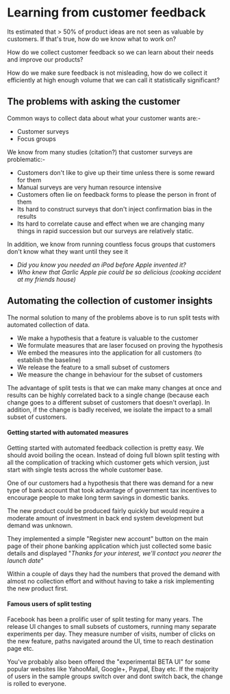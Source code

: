 # Learning from customer feedback

Its estimated that > 50% of product ideas are not seen as valuable by customers. If that's true, how do we know what to work on?

How do we collect customer feedback so we can learn about their needs and improve our products?

How do we make sure feedback is not misleading, how do we collect it efficiently at high enough volume that we can call it statistically significant?

## The problems with asking the customer

Common ways to collect data about what your customer wants are:-

* Customer surveys
* Focus groups

We know from many studies (citation?) that customer surveys are problematic:-

* Customers don't like to give up their time unless there is some reward for them
* Manual surveys are very human resource intensive
* Customers often lie on feedback forms to please the person in front of them
* Its hard to construct surveys that don't inject confirmation bias in the results
* Its hard to correlate cause and effect when we are changing many things in rapid succession but our surveys are relatively static.

In addition, we know from running countless focus groups that customers don't know what they want until they see it

  * _Did you know you needed an iPod before Apple invented it?_
  * _Who knew that Garlic Apple pie could be so delicious (cooking accident at my friends house)_

## Automating the collection of customer insights

The normal solution to many of the problems above is to run split tests with automated collection of data.

* We make a hypothesis that a feature is valuable to the customer
* We formulate measures that are laser focused on proving the hypothesis
* We embed the measures into the application for all customers (to establish the baseline)
* We release the feature to a small subset of customers
* We measure the change in behaviour for the subset of customers

The advantage of split tests is that we can make many changes at once and results can be highly correlated back to a single change (because each change goes to a different subset of customers that doesn't overlap). In addition, if the change is badly received, we isolate the impact to a small subset of customers.

#### Getting started with automated measures

Getting started with automated feedback collection is pretty easy. We should avoid boiling the ocean. Instead of doing full blown split testing with all the complication of tracking which customer gets which version, just start with single tests across the whole customer base.

One of our customers had a hypothesis that there was demand for a new type of bank account that took advantage of government tax incentives to encourage people to make long term savings in domestic banks.

The new product could be produced fairly quickly but would require a moderate amount of investment in back end system development but demand was unknown.

They implemented a simple "Register new account" button on the main page of their phone banking application which just collected some basic details and displayed "_Thanks for your interest, we'll contact you nearer the launch date_"

Within a couple of days they had the numbers that proved the demand with almost no collection effort and without having to take a risk implementing the new product first.

#### Famous users of split testing

Facebook has been a prolific user of split testing for many years. The release UI changes to small subsets of customers, running many separate experiments per day. They measure number of visits, number of clicks on the new feature, paths navigated around the UI, time to reach destination page etc.

You've probably also been offered the "experimental BETA UI" for some popular websites like YahooMail, Google+, Paypal, Ebay etc. If the majority of users in the sample groups switch over and dont switch back, the change is rolled to everyone.
